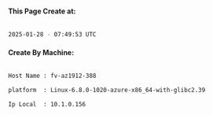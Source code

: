 
   
#### This Page Create at:

```bash

2025-01-28 - 07:49:53 UTC

```

#### Create By Machine:

```bash

Host Name : fv-az1912-388

platform  : Linux-6.8.0-1020-azure-x86_64-with-glibc2.39

Ip Local  : 10.1.0.156

```

